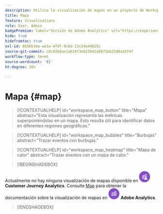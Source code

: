 ```yaml
---
description: Utilice la visualización de mapas en un proyecto de Workspace.
title: Mapa
feature: Visualizations
role: User, Admin
badgePremium: label="Versión de Adobe Analytics" url="https://experienceleague.adobe.com/docs/analytics/analyze/analysis-workspace/visualizations/map-visualization.html" tooltip="Seleccione para ver la versión de Adobe Analytics de este artículo."
hide: true
hidefromtoc: true
exl-id: 6656b34a-ae1e-4f9f-9c6d-13c54e49625c
source-git-commit: c0c02b8ae1a614f3e623642a8671bb25d8a26f4f
workflow-type: tm+mt
source-wordcount: '81'
ht-degree: 16%

---
```


# Mapa {#map}

<!-- markdownlint-disable MD034 -->

>[!CONTEXTUALHELP]
>id="workspace_map_button"
>title="Mapa"
>abstract="Esta visualización representa las métricas superponiéndolas en un mapa. Esto resulta útil para identificar datos en diferentes regiones geográficas."

<!-- markdownlint-enable MD034 -->

<!-- markdownlint-disable MD034 -->

>[!CONTEXTUALHELP]
>id="workspace_map_bubbles"
>title="Burbujas"
>abstract="Trazar eventos con burbujas."

<!-- markdownlint-enable MD034 -->

<!-- markdownlint-disable MD034 -->

>[!CONTEXTUALHELP]
>id="workspace_map_heatmap"
>title="Mapa de calor"
>abstract="Trazar eventos con un mapa de calor."

<!-- markdownlint-enable MD034 -->


>[!BEGINSHADEBOX]

Actualmente no hay ninguna visualización de mapas disponible en ![CustomerJourneyAnalytics](/help/assets/icons/CustomerJourneyAnalytics.svg) **Customer Journey Analytics**.
Consulte [Map](https://experienceleague.adobe.com/en/docs/analytics/analyze/analysis-workspace/visualizations/map-visualization) para obtener la documentación sobre la visualización de mapas en ![Adobe Analytics](/help/assets/icons/AdobeAnalytics.svg) **Adobe Analytics**.

>[!ENDSHADEBOX]
